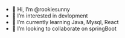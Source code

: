 - 👋 Hi, I’m @rookiesunny
- 👀 I’m interested in devlopment
- 🌱 I’m currently learning Java, Mysql, React
- 💞️ I’m looking to collaborate on springBoot


<!---
rookiesunny/rookiesunny is a ✨ special ✨ repository because its `README.md` (this file) appears on your GitHub profile.
You can click the Preview link to take a look at your changes.
--->
